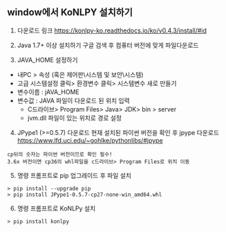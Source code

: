 <h2> window에서 KoNLPY 설치하기 </h2>

1. 다운로드 링크  https://konlpy-ko.readthedocs.io/ko/v0.4.3/install/#id

2. Java 1.7+ 이상 설치하기
구글 검색 후 컴퓨터 버전에 맞게 파일다운로드 

3. JAVA_HOME 설정하기
- 내PC > 속성 (혹은 제어판\시스템 및 보안\시스템)
- 고급 시스템설정 클릭> 환경변수 클릭> 시스템변수 새로 만들기
- 변수이름 : jAVA_HOME
- 변수값 : JAVA 파일이 다운로드 된 위치 입력
  - C드라이브> Program Files> Java> JDK> bin > server
  - jvm.dll 파일이 있는 위치로 경로 설정
  
4. JPype1 (>=0.5.7) 다운로드
현재 설치된 파이썬 버전을 확인 후 jpype 다운로드
https://www.lfd.uci.edu/~gohlke/pythonlibs/#jpype  
```
cp뒤의 숫자는 파이썬 버전이므로 확인 필수!
3.6x 버전이면 cp36의 whl파일을 c드라이브> Program Files로 위치 이동
```

5. 명령 프롬프트로 pip 업그레이드 후 파일 설치
```
> pip install --upgrade pip
> pip install JPype1-0.5.7-cp27-none-win_amd64.whl
```

6. 명령 프롬프트로 KoNLPy 설치
```
> pip install konlpy
```
